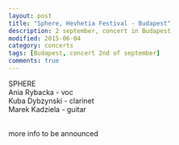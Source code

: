 ```yaml
---
layout: post
title: "Sphere, Hevhetia Festival - Budapest"
description: 2 september, concert in Budapest
modified: 2015-06-04
category: concerts
tags: [Budapest, concert 2nd of september]
comments: true
---
```

SPHERE<br>
Ania Rybacka - voc<br>
Kuba Dybzynski - clarinet<br>
Marek Kadziela - guitar<br><br>


more info to be announced





